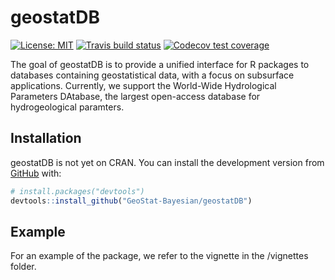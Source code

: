 
<!-- README.md is generated from README.Rmd. Please edit that file -->
geostatDB
=========

<!-- badges: start -->
[![License: MIT](https://img.shields.io/badge/License-MIT-yellow.svg)](https://opensource.org/licenses/MIT) [![Travis build status](https://travis-ci.org/GeoStat-Bayesian/geostatDB.svg?branch=master)](https://travis-ci.org/GeoStat-Bayesian/geostatDB) [![Codecov test coverage](https://codecov.io/gh/GeoStat-Bayesian/geostatDB/branch/master/graph/badge.svg)](https://codecov.io/gh/GeoStat-Bayesian/geostatDB?branch=master) <!-- badges: end -->

The goal of geostatDB is to provide a unified interface for R packages to databases containing geostatistical data, with a focus on subsurface applications. Currently, we support the World-Wide Hydrological Parameters DAtabase, the largest open-access database for hydrogeological paramters.

Installation
------------

geostatDB is not yet on CRAN. You can install the development version from [GitHub](https://github.com/) with:

``` r
# install.packages("devtools")
devtools::install_github("GeoStat-Bayesian/geostatDB")
```

Example
-------

For an example of the package, we refer to the vignette in the /vignettes folder.
